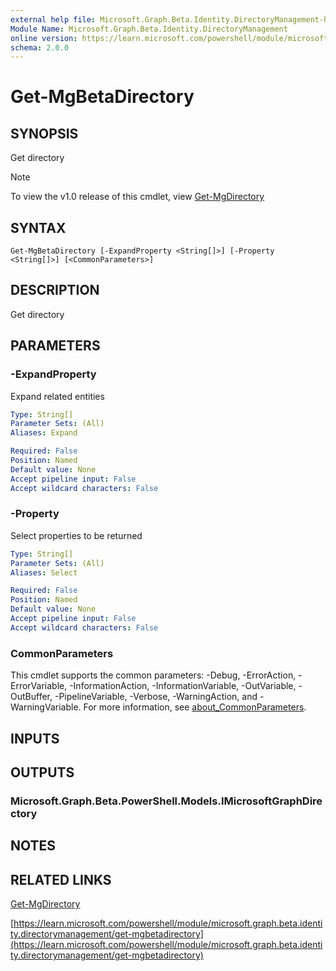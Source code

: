 ```yaml
---
external help file: Microsoft.Graph.Beta.Identity.DirectoryManagement-help.xml
Module Name: Microsoft.Graph.Beta.Identity.DirectoryManagement
online version: https://learn.microsoft.com/powershell/module/microsoft.graph.beta.identity.directorymanagement/get-mgbetadirectory
schema: 2.0.0
---
```


# Get-MgBetaDirectory

## SYNOPSIS
Get directory

> [!NOTE]
> To view the v1.0 release of this cmdlet, view [Get-MgDirectory](/powershell/module/Microsoft.Graph.Identity.DirectoryManagement/Get-MgDirectory?view=graph-powershell-1.0)

## SYNTAX

```
Get-MgBetaDirectory [-ExpandProperty <String[]>] [-Property <String[]>] [<CommonParameters>]
```

## DESCRIPTION
Get directory

## PARAMETERS

### -ExpandProperty
Expand related entities

```yaml
Type: String[]
Parameter Sets: (All)
Aliases: Expand

Required: False
Position: Named
Default value: None
Accept pipeline input: False
Accept wildcard characters: False
```

### -Property
Select properties to be returned

```yaml
Type: String[]
Parameter Sets: (All)
Aliases: Select

Required: False
Position: Named
Default value: None
Accept pipeline input: False
Accept wildcard characters: False
```

### CommonParameters
This cmdlet supports the common parameters: -Debug, -ErrorAction, -ErrorVariable, -InformationAction, -InformationVariable, -OutVariable, -OutBuffer, -PipelineVariable, -Verbose, -WarningAction, and -WarningVariable. For more information, see [about_CommonParameters](http://go.microsoft.com/fwlink/?LinkID=113216).

## INPUTS

## OUTPUTS

### Microsoft.Graph.Beta.PowerShell.Models.IMicrosoftGraphDirectory
## NOTES

## RELATED LINKS
[Get-MgDirectory](/powershell/module/Microsoft.Graph.Identity.DirectoryManagement/Get-MgDirectory?view=graph-powershell-1.0)

[https://learn.microsoft.com/powershell/module/microsoft.graph.beta.identity.directorymanagement/get-mgbetadirectory](https://learn.microsoft.com/powershell/module/microsoft.graph.beta.identity.directorymanagement/get-mgbetadirectory)



